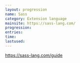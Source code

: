 ```yaml
---
layout: progression
name: Sass
category: Extension language
mainsite: https://sass-lang.com/
progression: 
entries: 
time: 
lastused: 
---
```


https://sass-lang.com/guide